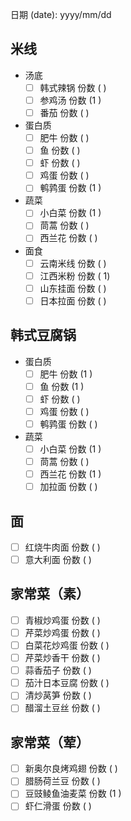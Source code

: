 日期 (date): yyyy/mm/dd

## 米线
- 汤底
  - [ ] 韩式辣锅 份数 ( )
  - [ ] 参鸡汤 份数 (1 )
  - [ ] 番茄 份数 ( )
- 蛋白质
  - [ ] 肥牛 份数 ( )
  - [ ] 鱼 份数 ( )
  - [ ] 虾 份数 ( )
  - [ ] 鸡蛋 份数 ( )
  - [ ] 鹌鹑蛋 份数 (1 )
- 蔬菜
  - [ ] 小白菜 份数 (1 )
  - [ ] 茼蒿 份数 ( )
  - [ ] 西兰花 份数 ( )
- 面食
  - [ ] 云南米线 份数 ( )
  - [ ] 江西米粉 份数 ( 1)
  - [ ] 山东挂面 份数 ( )
  - [ ] 日本拉面 份数 ( )
## 韩式豆腐锅
- 蛋白质
  - [ ] 肥牛 份数 (1 )
  - [ ] 鱼 份数 (1 )
  - [ ] 虾 份数 ( )
  - [ ] 鸡蛋 份数 ( )
  - [ ] 鹌鹑蛋 份数 ( )
- 蔬菜
  - [ ] 小白菜 份数 (1 )
  - [ ] 茼蒿 份数 ( )
  - [ ] 西兰花 份数 (1 )
  - [ ] 加拉面 份数 ( )
## 面
- [ ] 红烧牛肉面 份数 ( )
- [ ] 意大利面 份数 ( )
## 家常菜（素）
- [ ] 青椒炒鸡蛋 份数 ( )
- [ ] 芹菜炒鸡蛋 份数 ( )
- [ ] 白菜花炒鸡蛋 份数 ( )
- [ ] 芹菜炒香干 份数 ( )
- [ ] 蒜香茄子 份数 ( )
- [ ] 茄汁日本豆腐 份数 ( )
- [ ] 清炒莴笋 份数 ( )
- [ ] 醋溜土豆丝 份数 ( )
## 家常菜（荤）
- [ ] 新奥尔良烤鸡翅 份数 ( )
- [ ] 腊肠荷兰豆 份数 ( )
- [ ] 豆豉鲮鱼油麦菜 份数 (1 )
- [ ] 虾仁滑蛋 份数 ( )
